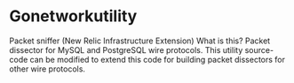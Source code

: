 # Gonetworkutility
Packet sniffer (New Relic Infrastructure Extension)
What is this?
Packet dissector for MySQL and PostgreSQL wire protocols.
This utility source-code can be modified to extend this code for building packet dissectors for other wire protocols.


